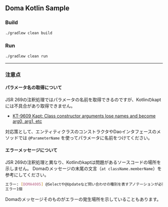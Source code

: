 Doma Kotlin Sample
------------------

### Build

```sh
./gradlew clean build
```

### Run

```sh
./gradlew clean run
```

----
### 注意点
#### パラメータ名の取得について

JSR 269の注釈処理ではパラメータの名前を取得できるのですが、Kotlinのkaptには不具合があり取得できません。

- [ KT-9609 Kapt: Class constructor arguments lose names and become arg0, arg1, etc](https://youtrack.jetbrains.com/issue/KT-9609)
 
対応策として、エンティティクラスのコンストラクタやDaoインタフェースのメソッドでは `@ParameterName` を使ってパラメータに名前をつけてください。

#### エラーメッセージについて
JSR 269の注釈処理と異なり、Kotlinのkaptは問題があるソースコードの場所を示しません。
Domaのメッセージの末尾の文言（`at className.memberName`）を参考にしてください。

```sh
エラー: [DOMA4005] @Selectや@Updateなど問い合わせの種別を表すアノテーションが必要です。 at sample.PersonDao.insert
エラー1個
```

Domaのメッセージそのものがエラーの発生場所を示していることもあります。
